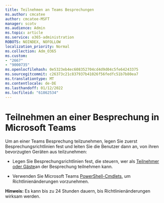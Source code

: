 ```yaml
---
title: Teilnehmen an Teams Besprechungen
ms.author: cmcatee
author: cmcatee-MSFT
manager: scotv
ms.audience: Admin
ms.topic: article
ms.service: o365-administration
ROBOTS: NOINDEX, NOFOLLOW
localization_priority: Normal
ms.collection: Adm_O365
ms.custom:
- "2667"
- "9000735"
ms.openlocfilehash: 0e5323eb4ec608352704cd4d9d04c5fe64243375
ms.sourcegitcommit: c26373c21c837937b41026f56fedfc51b7b80ea7
ms.translationtype: MT
ms.contentlocale: de-DE
ms.lasthandoff: 01/12/2022
ms.locfileid: "61862534"
---
```

# <a name="join-a-meeting-in-teams"></a>Teilnehmen an einer Besprechung in Microsoft Teams

Um an einer Teams Besprechung teilzunehmen, legen Sie zuerst Besprechungsrichtlinien fest und leiten Sie die Benutzer dann an, von ihren bevorzugten Geräten aus teilzunehmen:

- Legen Sie Besprechungsrichtlinien fest, die steuern, wer als [Teilnehmer oder Gäste](https://docs.microsoft.com/microsoftteams/meeting-policies-in-teams#meeting-policy-settings---participants--guests)an der Besprechung teilnehmen kann. 

- Verwenden Sie Microsoft Teams [PowerShell-Cmdlets,](https://docs.microsoft.com/microsoftteams/teams-powershell-overview) um Richtlinienänderungen vorzunehmen.    

**Hinweis:** Es kann bis zu 24 Stunden dauern, bis Richtlinienänderungen wirksam werden.